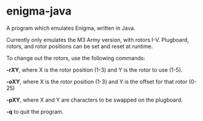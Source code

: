 # enigma-java
A program which emulates Enigma, written in Java.

Currently only emulates the M3 Army version, with rotors I-V. Plugboard, rotors, and rotor positions can be set and reset at runtime.

To change out the rotors, use the following commands:

**-rXY**, where X is the rotor position (1-3) and Y is the rotor to use (1-5).

**-oXY**, where X is the rotor position (1-3) and Y is the offset for that rotor (0-25)

**-pXY**, where X and Y are characters to be swapped on the plugboard.

**-q** to quit the program.
